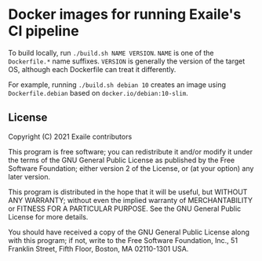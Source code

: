 # Docker images for running Exaile's CI pipeline

To build locally, run `./build.sh NAME VERSION`.
`NAME` is one of the `Dockerfile.*` name suffixes.
`VERSION` is generally the version of the target OS, although each Dockerfile
can treat it differently.

For example, running `./build.sh debian 10` creates an image using
`Dockerfile.debian` based on `docker.io/debian:10-slim`.


## License

Copyright (C) 2021  Exaile contributors

This program is free software; you can redistribute it and/or modify
it under the terms of the GNU General Public License as published by
the Free Software Foundation; either version 2 of the License, or
(at your option) any later version.

This program is distributed in the hope that it will be useful,
but WITHOUT ANY WARRANTY; without even the implied warranty of
MERCHANTABILITY or FITNESS FOR A PARTICULAR PURPOSE.  See the
GNU General Public License for more details.

You should have received a copy of the GNU General Public License along
with this program; if not, write to the Free Software Foundation, Inc.,
51 Franklin Street, Fifth Floor, Boston, MA 02110-1301 USA.
